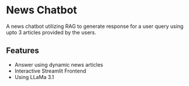 # News Chatbot

A news chatbot utilizing RAG to generate response for a user query using upto 3 articles provided by the users.


## Features

- Answer using dynamic news articles
- Interactive Streamlit Frontend
- Using LLaMa 3.1

